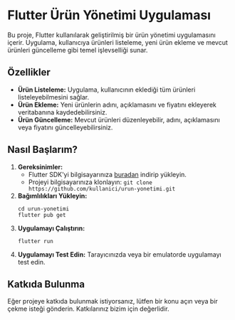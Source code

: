  <h1>Flutter Ürün Yönetimi Uygulaması</h1>
 <p>Bu proje, Flutter kullanılarak geliştirilmiş bir ürün yönetimi uygulamasını içerir. Uygulama, kullanıcıya ürünleri listeleme, yeni ürün ekleme ve mevcut ürünleri güncelleme gibi temel işlevselliği sunar.</p>
 <h2>Özellikler</h2>
<ul>
    <li><strong>Ürün Listeleme:</strong> Uygulama, kullanıcının eklediği tüm ürünleri listeleyebilmesini sağlar.</li>
    <li><strong>Ürün Ekleme:</strong> Yeni ürünlerin adını, açıklamasını ve fiyatını ekleyerek veritabanına kaydedebilirsiniz.</li>
    <li><strong>Ürün Güncelleme:</strong> Mevcut ürünleri düzenleyebilir, adını, açıklamasını veya fiyatını güncelleyebilirsiniz.</li>
</ul>
<h2>Nasıl Başlarım?</h2>
<ol>
    <li><strong>Gereksinimler:</strong>
        <ul>
            <li>Flutter SDK'yi bilgisayarınıza <a href="https://flutter.dev/docs/get-started/install">buradan</a> indirip yükleyin.</li>
            <li>Projeyi bilgisayarınıza klonlayın: <code>git clone https://github.com/kullanici/urun-yonetimi.git</code></li>
        </ul>
    </li>
    <li><strong>Bağımlılıkları Yükleyin:</strong>
        <pre><code>cd urun-yonetimi
flutter pub get
</code></pre>
        </li>
        <li><strong>Uygulamayı Çalıştırın:</strong>
            <pre><code>flutter run
</code></pre>
        </li>
        <li><strong>Uygulamayı Test Edin:</strong> Tarayıcınızda veya bir emulatorde uygulamayı test edin.</li>
    </ol>
    <h2>Katkıda Bulunma</h2>
    <p>Eğer projeye katkıda bulunmak istiyorsanız, lütfen bir konu açın veya bir çekme isteği gönderin. Katkılarınız bizim için değerlidir.</p>

